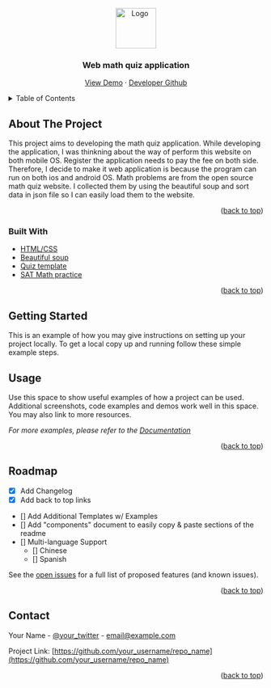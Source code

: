 <!-- PROJECT LOGO -->
<br />
<div align="center">
  <a href="https://github.com/jaegeun1393/MMT_CRAWLING/blob/main/logo.jpg">
    <img src="images/logo.png" alt="Logo" width="80" height="80">
  </a>

  <h3 align="center">Web math quiz application</h3>

  <p align="center">
    <a href="http://www.swing2app.com/v2_2015_11_21/app_base/app-preview?app_id=dc930ef6-9304-47da-bf0a-f78935d6ef3b&version=0.2&app_string_id=">View Demo</a>
    ·
    <a href="https://github.com/jaegeun1393">Developer Github</a>
  </p>
</div>



<!-- TABLE OF CONTENTS -->
<details>
  <summary>Table of Contents</summary>
  <ol>
    <li>
      <a href="#about-the-project">About The Project</a>
      <ul>
        <li><a href="#built-with">Built With</a></li>
      </ul>
    </li>
    <li>
      <a href="#getting-started">Getting Started</a>
    </li>
    <li><a href="#usage">Usage</a></li>
    <li><a href="#roadmap">Roadmap</a></li>
  </ol>
</details>



<!-- ABOUT THE PROJECT -->
## About The Project

This project aims to developing the math quiz application. While developing the application, I was thinkning about the way of perform this website on both mobile OS. Register the application needs to pay the fee on both side. Therefore, I decide to make it web application is because the program can run on both ios and android OS. Math problems are from the open source math quiz website. I collected them by using the beautiful soup and sort data in json file so I can easily load them to the website.

<p align="right">(<a href="#top">back to top</a>)</p>



### Built With

* [HTML/CSS]()
* [Beautiful soup](https://www.crummy.com/software/BeautifulSoup/bs4/doc/)
* [Quiz template]()
* [SAT Math practice]()

<p align="right">(<a href="#top">back to top</a>)</p>



<!-- GETTING STARTED -->
## Getting Started

This is an example of how you may give instructions on setting up your project locally.
To get a local copy up and running follow these simple example steps.
  
## Usage

Use this space to show useful examples of how a project can be used. Additional screenshots, code examples and demos work well in this space. You may also link to more resources.

_For more examples, please refer to the [Documentation](https://example.com)_

<p align="right">(<a href="#top">back to top</a>)</p>



<!-- ROADMAP -->
## Roadmap

- [x] Add Changelog
- [x] Add back to top links
- [] Add Additional Templates w/ Examples
- [] Add "components" document to easily copy & paste sections of the readme
- [] Multi-language Support
    - [] Chinese
    - [] Spanish

See the [open issues](https://github.com/othneildrew/Best-README-Template/issues) for a full list of proposed features (and known issues).

<p align="right">(<a href="#top">back to top</a>)</p>

<!-- CONTACT -->
## Contact

Your Name - [@your_twitter](https://twitter.com/your_username) - email@example.com

Project Link: [https://github.com/your_username/repo_name](https://github.com/your_username/repo_name)

<p align="right">(<a href="#top">back to top</a>)</p>
